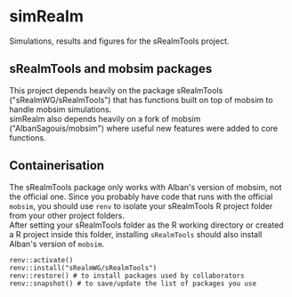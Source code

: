 # simRealm
Simulations, results and figures for the sRealmTools project.

## sRealmTools and mobsim packages
This project depends heavily on the package sRealmTools ("sRealmWG/sRealmTools") that
has functions built on top of mobsim to handle mobsim simulations.  
simRealm also depends heavily on a fork of mobsim ("AlbanSagouis/mobsim") where 
useful new features were added to core functions.

## Containerisation
The sRealmTools package only works with Alban's version of mobsim, not the official one.
Since you probably have code that runs with the official `mobsim`, you should use
`renv` to isolate your sRealmTools R project folder from your other project folders.  
After setting your sRealmTools folder as the R working directory or created a R project
inside this folder, installing `sRealmTools` should also install Alban's version of `mobsim`.

```
renv::activate()
renv::install("sRealmWG/sRealmTools")
renv::restore() # to install packages used by collaborators
renv::snapshot() # to save/update the list of packages you use
```
